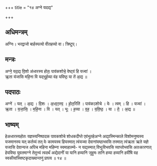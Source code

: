 +++
title = "१४ अग्ने यदद्य"

+++
## अधिमन्त्रम्
अग्निः। भरद्वाजो बार्हस्पत्यो वीतहव्यो वा। त्रिष्टुप्।

## मन्त्रः
अग्ने॒ यद॒द्य वि॒शो अ॑ध्वरस्य होतः॒ पाव॑कशोचे॒ वेष्ट्वं हि यज्वा॑ ।  
ऋ॒ता य॑जासि महि॒ना वि यद्भूर्ह॒व्या व॑ह यविष्ठ॒ या ते॑ अ॒द्य ॥

## पदपाठः
अग्ने॑ । यत् । अ॒द्य । वि॒शः । अ॒ध्व॒र॒स्य॒ । हो॒त॒रिति॑ । पाव॑कऽशोचे । वेः । त्वम् । हि । यज्वा॑ ।  
ऋ॒ता । य॒जा॒सि॒ । म॒हि॒ना । वि । यत् । भूः । ह॒व्या । व॒ह॒ । य॒वि॒ष्ठ॒ । या । ते॒ । अ॒द्य ॥

## भाष्यम्
हेअध्वरस्यहोतः यज्ञस्यनिष्पादक पावकशोचे शोधकदीप्ते एवंभूतहेअग्ने अद्यास्मिन्काले विशोमनुष्यस्य यजमानस्य यत् कर्तव्यं तत् वेः कामयस्व हियस्मात् त्वंयज्वा देवानांयष्ठाभवसि तस्मात् त्वंऋता ऋते यज्ञे यजासि देवान्यज अपिच महिना महिम्ना स्वमाहात्म्ये- न यद्यस्मात् विभूःविभवसि व्याप्तोभवसि अतःकारणात् हेयविष्ठ युवतमाग्ने तेतुभ्यं त्वदर्थं अद्येदानीं या यानि हव्यानि जुहुमः तानि हव्या हव्यानि हवींषि वह स्वकीयांस्विष्टकृदाख्यान्तनुं प्रापय ॥ १४ ॥